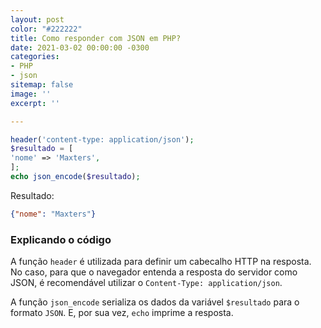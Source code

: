 ```yaml
---
layout: post
color: "#222222"
title: Como responder com JSON em PHP?
date: 2021-03-02 00:00:00 -0300
categories:
- PHP
- json
sitemap: false
image: ''
excerpt: ''

---
```

```php
header('content-type: application/json');
$resultado = [
'nome' => 'Maxters',
];
echo json_encode($resultado);
```

Resultado:

```json
{"nome": "Maxters"}
```

### Explicando o código 

A função `header` é utilizada para definir um cabecalho HTTP na resposta. No caso, para que o navegador entenda a resposta do servidor como JSON, é recomendável utilizar o `Content-Type: application/json`.  

A função `json_encode` serializa os dados da variável `$resultado` para o formato `JSON`.  E, por sua vez, `echo` imprime a resposta.